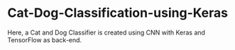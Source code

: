 # Cat-Dog-Classification-using-Keras
Here, a Cat and Dog Classifier is created using CNN with Keras and TensorFlow as back-end.
